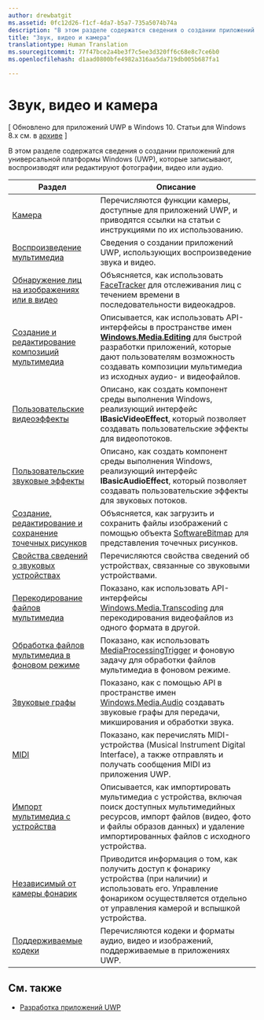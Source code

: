 ```yaml
---
author: drewbatgit
ms.assetid: 0fc12d26-f1cf-4da7-b5a7-735a5074b74a
description: "В этом разделе содержатся сведения о создании приложений для универсальной платформы Windows (UWP), которые записывают, воспроизводят или редактируют фотографии, видео или аудио."
title: "Звук, видео и камера"
translationtype: Human Translation
ms.sourcegitcommit: 77f47bce2a4be3f7c5ee3d320ff6c68e8c7ce6b0
ms.openlocfilehash: d1aad0800bfe4982a316aa5da719db005b687fa1

---
```


# <a name="audio-video-and-camera"></a>Звук, видео и камера

\[ Обновлено для приложений UWP в Windows 10. Статьи для Windows 8.x см. в [архиве](http://go.microsoft.com/fwlink/p/?linkid=619132) \]

В этом разделе содержатся сведения о создании приложений для универсальной платформы Windows (UWP), которые записывают, воспроизводят или редактируют фотографии, видео или аудио.
 
| Раздел                                                                                             | Описание                                                                                                                                                                                                                                                                                    |
|---------------------------------------------------------------------------------------------------|------------------------------------------------------------------------------------------------------------------------------------------------------------------------------------------------------------------------------------------------------------------------------------------------|
| [Камера](camera.md) | Перечисляются функции камеры, доступные для приложений UWP, и приводятся ссылки на статьи с инструкциями по их использованию. |
| [Воспроизведение мультимедиа](media-playback.md) | Сведения о создании приложений UWP, использующих воспроизведение звука и видео. |
| [Обнаружение лиц на изображениях или в видео](detect-and-track-faces-in-an-image.md) | Объясняется, как использовать [FaceTracker](https://msdn.microsoft.com/library/windows/apps/dn974150) для отслеживания лиц с течением времени в последовательности видеокадров. |
| [Создание и редактирование композиций мультимедиа](media-compositions-and-editing.md) | Описывается, как использовать API-интерфейсы в пространстве имен [**Windows.Media.Editing**](https://msdn.microsoft.com/library/windows/apps/dn640565) для быстрой разработки приложений, которые дают пользователям возможность создавать композиции мультимедиа из исходных аудио- и видеофайлов. |
| [Пользовательские видеоэффекты](custom-video-effects.md) | Описано, как создать компонент среды выполнения Windows, реализующий интерфейс **IBasicVideoEffect**, который позволяет создавать пользовательские эффекты для видеопотоков. |
| [Пользовательские звуковые эффекты](custom-audio-effects.md) | Описано, как создать компонент среды выполнения Windows, реализующий интерфейс **IBasicAudioEffect**, который позволяет создавать пользовательские эффекты для звуковых потоков. |
| [Создание, редактирование и сохранение точечных рисунков](imaging.md) | Объясняется, как загрузить и сохранить файлы изображений с помощью объекта [SoftwareBitmap](https://msdn.microsoft.com/library/windows/apps/dn887358) для представления точечных рисунков.  |
| [Свойства сведений о звуковых устройствах](audio-device-information-properties.md)  | Перечисляются свойства сведений об устройствах, связанные со звуковыми устройствами. |
| [Перекодирование файлов мультимедиа](transcode-media-files.md) | Показано, как использовать API-интерфейсы [Windows.Media.Transcoding](https://msdn.microsoft.com/library/windows/apps/br207105) для перекодирования видеофайлов из одного формата в другой. |
| [Обработка файлов мультимедиа в фоновом режиме](process-media-files-in-the-background.md) | Показано, как использовать [MediaProcessingTrigger](https://msdn.microsoft.com/library/windows/apps/dn806005) и фоновую задачу для обработки файлов мультимедиа в фоновом режиме. |
| [Звуковые графы](audio-graphs.md) | Показано, как с помощью API в пространстве имен [Windows.Media.Audio](https://msdn.microsoft.com/library/windows/apps/dn914341) создавать звуковые графы для передачи, микширования и обработки звука. |
| [MIDI](midi.md) | Показано, как перечислять MIDI-устройства (Musical Instrument Digital Interface), а также отправлять и получать сообщения MIDI из приложения UWP. |
| [Импорт мультимедиа с устройства](import-media-from-a-device.md) | Описывается, как импортировать мультимедиа с устройства, включая поиск доступных мультимедийных ресурсов, импорт файлов (видео, фото и файлы образов данных) и удаление импортированных файлов с исходного устройства. |
| [Независимый от камеры фонарик](camera-independent-flashlight.md) | Приводится информация о том, как получить доступ к фонарику устройства (при наличии) и использовать его. Управление фонариком осуществляется отдельно от управления камерой и вспышкой устройства. |
| [Поддерживаемые кодеки](supported-codecs.md) | Перечисляются кодеки и форматы аудио, видео и изображений, поддерживаемые в приложениях UWP. |


## <a name="see-also"></a>См. также
- [Разработка приложений UWP](https://developer.microsoft.com/en-us/windows/develop)

 

 

 







<!--HONumber=Dec16_HO1-->


